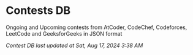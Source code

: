 # Contests DB

Ongoing and Upcoming contests from AtCoder, CodeChef, Codeforces, LeetCode and GeeksforGeeks in JSON format

*Contest DB last updated at Sat, Aug 17, 2024 3:38 AM*  
